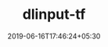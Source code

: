 ---
title: "dlinput-tf"
date: 2019-06-16T17:46:24+05:30
type: "organisations"
org_name: "NVIDIA Corporation"
repo_desc: "Optimized data input pipeline for deep learning frameworks"
repo_link: https://github.com/NVIDIA/dlinput-tf


---